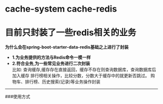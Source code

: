 # cache-system cache-redis
<h1>目前只封装了一些redis相关的业务</h1>

**为什么会在spring-boot-starter-data-redis基础之上进行了封装**

- **1.为业务提供的方法与Redis命令一模一样**
- **2.符合业务,为一些常见业务进行二次封装** <br/>
      比如: 查询缓存,缓存存在直接返回，缓存不存在则查询数据库，查询数据库后加入缓存 
            排行榜相关操作，比较分数，分数大于缓存中的就更新否跳过。
            购物车、排行榜、历史搜索(记录)等业务操作封装
------------
###使用方式





